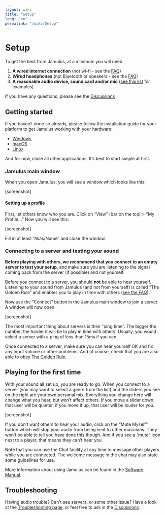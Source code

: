 ```yaml
---
layout: wiki
title: "Setup"
lang: "en"
permalink: "/wiki/Setup"
---
```


# Setup

To get the best from Jamulus, at a minimum you will need:

1. **A wired internet connection** (not wi-fi - see the [FAQ](/wiki/FAQ))
1. **Wired headphones** (not Bluetooth or speakers - see the [FAQ](/wiki/FAQ))
1. **A reasonable audio device, sound card and/or mic** ([see this list](/kb/2021/01/05/Jamulus-Sound-Devices.html) for examples)

If you have any questions, please see the [Discussions](https://github.com/jamulussoftware/jamulus/discussions)
## Getting started
If you haven’t done so already, please follow the installation guide for your platform to get Jamulus working with your hardware:

* [Windows](/wiki/Installation-for-Windows)
* [macOS](/wiki/Installation-for-Macintosh)
* [Linux](/wiki/Installation-for-Liknux)

And for now, close all other applications. It’s best to start simple at first.

### Jamulus main window

When you open Jamulus, you will see a window which looks like this:

[screenshot]


#### Setting up a profile

First, let others know who you are. Click on “View” (bar on the top) > “My Profile…” Now you will see this:

[screenshot]


Fill in at least “Alias/Name” and close the window.

### Connecting to a server and testing your sound

**Before playing with others, we recommend that you connect to an empty server to test your setup**, and make sure you are listening to the signal coming back from the server (if possible) and not yourself.

Before you connect to a server, you should **not** be able to hear yourself.  Listening to your sound from Jamulus (and not from yourself) is called “The Golden Rule” and enables you to play in time with others ([see the FAQ](/wiki/FAQ)). 

Now use the “Connect” button in the Jamulus main window to join a server. A window will now open:

[screenshot]

The most important thing about servers is their “ping time”. The bigger the number, the harder it will be to play in time with others. Usually, you would select a server with a ping of less than 15ms if you can. 

Once connected to a server, make sure you can hear yourself OK and fix any input volume or other problems. And of course, check that you are also able to obey [The Golden Rule](/wiki/Client-Troubleshooting).

## Playing for the first time

With your sound all set up, you are ready to go. When you connect to a server (you may want to select a genre from the list) and the sliders you see on the right are your own personal mix. Everything you change here will change what you hear, but won’t affect others. If you move a slider down, that user will be quieter, if you move it up, that user will be louder for you.

[screenshot]

If you don’t want others to hear your audio, click on the “Mute Myself” button which will stop your audio from being sent to other musicians. They won’t be able to tell you have done this though. And if you see a “mute” icon next to a player, that means they can’t hear you. 

Note that you can use the Chat facility at any time to message other players while you are connected. The welcome message in the chat may also state some guidelines for use.

More information about using Jamulus can be found in the [Software Manual](/wiki/Software-Manual).

## Troubleshooting

Having audio trouble? Can't see servers, or some other issue? Have a look at the [Troubleshooting page](/wiki/Client-Troubleshooting), or feel free to ask in the [Discussions](https://github.com/jamulussoftware/jamulus/discussions). 




